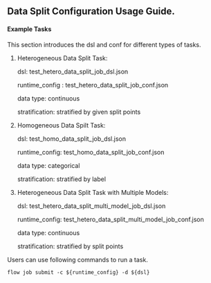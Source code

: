 ## Data Split Configuration Usage Guide.

#### Example Tasks

This section introduces the dsl and conf for different types of tasks.

1. Heterogeneous Data Split Task:

    dsl: test_hetero_data_split_job_dsl.json
    
    runtime_config : test_hetero_data_split_job_conf.json
    
    data type: continuous
    
    stratification: stratified by given split points

2. Homogeneous Data Spilt Task:

    dsl: test_homo_data_split_job_dsl.json
    
    runtime_config: test_homo_data_split_job_conf.json
    
    data type: categorical
    
    stratification: stratified by label

3. Heterogeneous Data Split Task with Multiple Models:

    dsl: test_hetero_data_split_multi_model_job_dsl.json
    
    runtime_config: test_hetero_data_split_multi_model_job_conf.json
    
    data type: continuous
    
    stratification: stratified by split points

Users can use following commands to run a task.

    flow job submit -c ${runtime_config} -d ${dsl}
